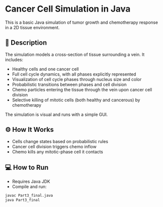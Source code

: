 # Cancer Cell Simulation in Java

This is a basic Java simulation of tumor growth and chemotherapy response in a 2D tissue environment.

## 📌 Description

The simulation models a cross-section of tissue surrounding a vein. It includes:

- Healthy cells and one cancer cell
- Full cell cycle dynamics, with all phases explicitly represented
- Visualization of cell cycle phases through nucleus size and color
- Probabilistic transitions between phases and cell division
- Chemo particles entering the tissue through the vein upon cancer cell division
- Selective killing of mitotic cells (both healthy and cancerous) by chemotherapy

The simulation is visual and runs with a simple GUI.

## ⚙️ How It Works

- Cells change states based on probabilistic rules
- Cancer cell division triggers chemo inflow
- Chemo kills any mitotic-phase cell it contacts

## 💻 How to Run

- Requires Java JDK
- Compile and run:

```bash
javac Part3_final.java
java Part3_final
